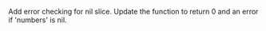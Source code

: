 Add error checking for nil slice. Update the function to return 0 and an error if 'numbers' is nil.

